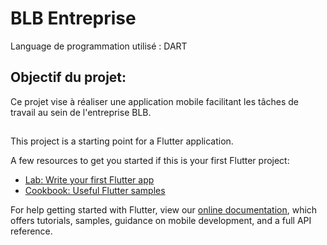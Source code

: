 # BLB Entreprise

Language de programmation utilisé : DART

## Objectif du projet:

Ce projet vise à réaliser une application mobile facilitant les tâches de travail au sein de l'entreprise BLB.

## 

This project is a starting point for a Flutter application.

A few resources to get you started if this is your first Flutter project:

- [Lab: Write your first Flutter app](https://flutter.dev/docs/get-started/codelab)
- [Cookbook: Useful Flutter samples](https://flutter.dev/docs/cookbook)

For help getting started with Flutter, view our
[online documentation](https://flutter.dev/docs), which offers tutorials,
samples, guidance on mobile development, and a full API reference.
